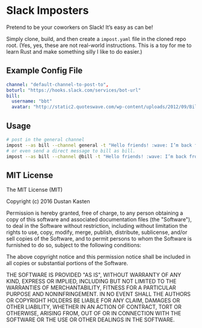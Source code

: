 # Slack Imposters

Pretend to be your coworkers on Slack! It’s easy as can be!

Simply clone, build, and then create a `impost.yaml` file in the cloned repo
root. (Yes, yes, these are not real-world instructions. This is a toy for me to
learn Rust and make something silly I like to do easier.)


## Example Config File

```yaml
channel: "default-channel-to-post-to",
boturl: "https://hooks.slack.com/services/bot-url"
bill:
  username: "bbt"
  avatar: "http://static2.quoteswave.com/wp-content/uploads/2012/09/Billy-Bob-Thornton-50x50.jpg"
```

## Usage

```sh
# post in the general channel
impost --as bill --channel general -t "Hello friends! :wave: I’m back from the astroid!"
# or even send a direct message to bill as bill.
impost --as bill --channel @bill -t "Hello friends! :wave: I’m back from the astroid!"
```

## MIT License

The MIT License (MIT)

Copyright (c) 2016 Dustan Kasten

Permission is hereby granted, free of charge, to any person obtaining a copy of this software and associated documentation files (the "Software"), to deal in the Software without restriction, including without limitation the rights to use, copy, modify, merge, publish, distribute, sublicense, and/or sell copies of the Software, and to permit persons to whom the Software is furnished to do so, subject to the following conditions:

The above copyright notice and this permission notice shall be included in all copies or substantial portions of the Software.

THE SOFTWARE IS PROVIDED "AS IS", WITHOUT WARRANTY OF ANY KIND, EXPRESS OR IMPLIED, INCLUDING BUT NOT LIMITED TO THE WARRANTIES OF MERCHANTABILITY, FITNESS FOR A PARTICULAR PURPOSE AND NONINFRINGEMENT. IN NO EVENT SHALL THE AUTHORS OR COPYRIGHT HOLDERS BE LIABLE FOR ANY CLAIM, DAMAGES OR OTHER LIABILITY, WHETHER IN AN ACTION OF CONTRACT, TORT OR OTHERWISE, ARISING FROM, OUT OF OR IN CONNECTION WITH THE SOFTWARE OR THE USE OR OTHER DEALINGS IN THE SOFTWARE.
